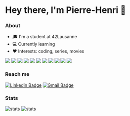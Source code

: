 # Hey there, I'm Pierre-Henri 👋

### About
- 🎓 I'm a student at 42Lausanne
- 💻 Currently learning
- ❤️ Interests: coding, series, movies

<div align="left">
		<img src="https://img.shields.io/badge/C-00599C?style=for-the-badge&logo=c&logoColor=white" />
		<img src="https://img.shields.io/badge/C%2B%2B-00599C?style=for-the-badge&logo=c%2B%2B&logoColor=white" />
		<img src="https://img.shields.io/badge/HTML5-E34F26?style=for-the-badge&logo=html5&logoColor=white" />
		<img src="https://img.shields.io/badge/CSS3-1572B6?style=for-the-badge&logo=css3&logoColor=white" />
		<img src="https://img.shields.io/badge/JavaScript-323330?style=for-the-badge&logo=javascript&logoColor=F7DF1E" />
    <img src="https://img.shields.io/badge/TypeScript-007ACC?style=for-the-badge&logo=typescript&logoColor=white" />
		<img src="https://img.shields.io/badge/Bootstrap-563D7C?style=for-the-badge&logo=bootstrap&logoColor=white" />
		<img src="https://img.shields.io/badge/Python-FFD43B?style=for-the-badge&logo=python&logoColor=blue" />
		<img src="https://img.shields.io/badge/Django-092E20?style=for-the-badge&logo=django&logoColor=green" />
    <img src="https://img.shields.io/badge/Angular-DD0031?style=for-the-badge&logo=angular&logoColor=white" />
		<img src="https://img.shields.io/badge/Docker-2CA5E0?style=for-the-badge&logo=docker&logoColor=white" />
	</div>

### Reach me

[![Linkedin Badge](https://img.shields.io/badge/-LinkedIn-blue?style=flat-square&logo=Linkedin&logoColor=white&link=https://www.linkedin.com/in/pierre-henri-vong-516bab177/)](https://www.linkedin.com/in/pierre-henri-vong-516bab177/)
[![Gmail Badge](https://img.shields.io/badge/-pierrehenrivong-c14438?style=flat-square&logo=Gmail&logoColor=white&link=mailto:pierrehenrivong@gmail.com)](mailto:pierrehenrivong@gmail.com)

### Stats

<a>
  <img src="https://github-readme-stats.vercel.app/api?username=phlearning&show_icons=true&hide=commits&theme=dark&rank_icon=github" alt="stats" />
</a>
<a>
  <img src="https://github-readme-stats.vercel.app/api/top-langs/?username=phlearning&layout=compact&theme=dark" alt="stats" />
</a>

</p>
